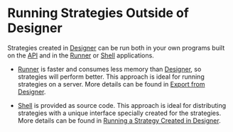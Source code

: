 # Running Strategies Outside of Designer

Strategies created in [Designer](../../designer.md) can be run both in your own programs built on the [API](../../api.md) and in the [Runner](../../runner.md) or [Shell](../../shell.md) applications.

- [Runner](../../runner.md) is faster and consumes less memory than [Designer](../../designer.md), so strategies will perform better. This approach is ideal for running strategies on a server. More details can be found in [Export from Designer](../../runner/export_from_designer.md).

- [Shell](../../shell.md) is provided as source code. This approach is ideal for distributing strategies with a unique interface specially created for the strategies. More details can be found in [Running a Strategy Created in Designer](../../shell/run_strategies_from_designer.md).
